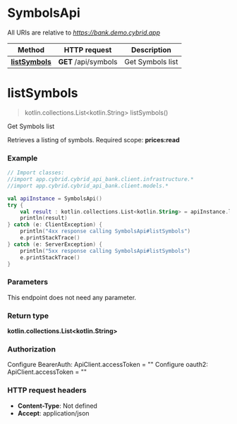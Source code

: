 # SymbolsApi

All URIs are relative to *https://bank.demo.cybrid.app*

Method | HTTP request | Description
------------- | ------------- | -------------
[**listSymbols**](SymbolsApi.md#listSymbols) | **GET** /api/symbols | Get Symbols list


<a name="listSymbols"></a>
# **listSymbols**
> kotlin.collections.List&lt;kotlin.String&gt; listSymbols()

Get Symbols list

Retrieves a listing of symbols.  Required scope: **prices:read**

### Example
```kotlin
// Import classes:
//import app.cybrid.cybrid_api_bank.client.infrastructure.*
//import app.cybrid.cybrid_api_bank.client.models.*

val apiInstance = SymbolsApi()
try {
    val result : kotlin.collections.List<kotlin.String> = apiInstance.listSymbols()
    println(result)
} catch (e: ClientException) {
    println("4xx response calling SymbolsApi#listSymbols")
    e.printStackTrace()
} catch (e: ServerException) {
    println("5xx response calling SymbolsApi#listSymbols")
    e.printStackTrace()
}
```

### Parameters
This endpoint does not need any parameter.

### Return type

**kotlin.collections.List&lt;kotlin.String&gt;**

### Authorization


Configure BearerAuth:
    ApiClient.accessToken = ""
Configure oauth2:
    ApiClient.accessToken = ""

### HTTP request headers

 - **Content-Type**: Not defined
 - **Accept**: application/json

